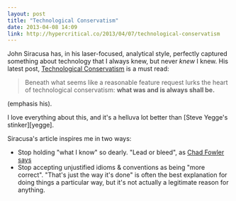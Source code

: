 ```yaml
---
layout: post
title: "Technological Conservatism"
date: 2013-04-08 14:09
link: http://hypercritical.co/2013/04/07/technological-conservatism
---
```


John Siracusa has, in his laser-focused, analytical style, perfectly captured something about technology that I always knew, but never *knew* I knew.   His latest post, [Technological Conservatism][hypercritical] is a must read:

> Beneath what seems like a reasonable feature request lurks the heart of technological conservatism: **what was and is always shall be.**

(emphasis his).

I love everything about this, and it's a helluva lot better than [Steve Yegge's stinker][yegge].

Siracusa's article inspires me in two ways:

* Stop holding "what I know" so dearly.  "Lead or bleed", as [Chad Fowler says][passionate]
* Stop accepting unjustified idioms & conventions as being "more correct".  "That's just the way it's done" is often the best
explanation for doing things a particular way, but it's not actually a legitimate reason for anything.


[hypercritical]: http://hypercritical.co/2013/04/07/technological-conservatism
[passionate]: http://pragprog.com/book/cfcar2/the-passionate-programmer
[yegget]: http://www.naildrivin5.com/blog/2012/08/10/end-of-rational-discourse.html
